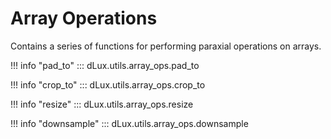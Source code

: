 # Array Operations

Contains a series of functions for performing paraxial operations on arrays.

!!! info "pad_to"
    ::: dLux.utils.array_ops.pad_to

!!! info "crop_to"
    ::: dLux.utils.array_ops.crop_to

!!! info "resize"
    ::: dLux.utils.array_ops.resize

!!! info "downsample"
    ::: dLux.utils.array_ops.downsample
